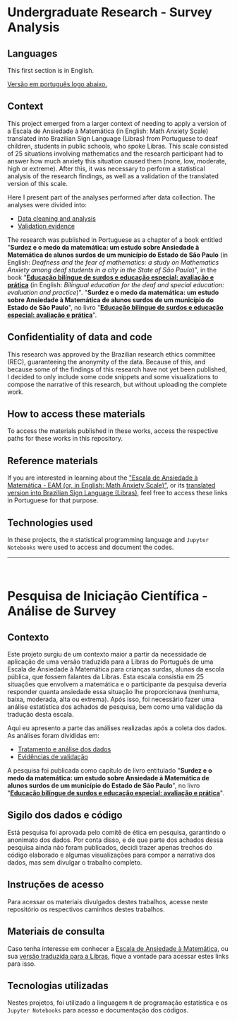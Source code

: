 # Undergraduate Research - Survey Analysis
  ## Languages
  This first section is in English. 
  
  [Versão em português logo abaixo.](#portuguese)
  
  ## Context
  This project emerged from a larger context of needing to apply a version of a Escala de Ansiedade à Matemática (in English: Math Anxiety Scale) translated into Brazilian Sign Language (Libras) from Portuguese to deaf children, students in public schools, who spoke Libras. This scale consisted of 25 situations involving mathematics and the research participant had to answer how much anxiety this situation caused them (none, low, moderate, high or extreme). After this, it was necessary to perform a statistical analysis of the research findings, as well as a validation of the translated version of this scale.

Here I present part of the analyses performed after data collection. The analyses were divided into:
- [Data cleaning and analysis](./cleaning-and-analysis/)
- [Validation evidence](./validation-evidences/)

The research was published in Portuguese as a chapter of a book entitled "**Surdez e o medo da matemática: um estudo sobre Ansiedade à Matemática de alunos surdos de um município do Estado de São Paulo** (in English: *Deafness and the fear of mathematics: a study on Mathematics Anxiety among deaf students in a city in the State of São Paulo*)", in the book "**[Educação bilíngue de surdos e educação especial: avaliação e prática](https://editoradecastro.com.br/produto/educacao-bilingue-de-surdos-e-educacao-especial-avaliacao-e-pratica/)** (in English: *Bilingual education for the deaf and special education: evaluation and practice*)".
"**Surdez e o medo da matemática: um estudo sobre Ansiedade à Matemática de alunos surdos de um município do Estado de São Paulo**", no livro "**[Educação bilíngue de surdos e educação especial: avaliação e prática](https://editoradecastro.com.br/produto/educacao-bilingue-de-surdos-e-educacao-especial-avaliacao-e-pratica/)**".
  
  ## Confidentiality of data and code
This research was approved by the Brazilian research ethics committee (REC), guaranteeing the anonymity of the data. Because of this, and because some of the findings of this research have not yet been published, I decided to only include some code snippets and some visualizations to compose the narrative of this research, but without uploading the complete work.
  
  ## How to access these materials
 To access the materials published in these works, access the respective paths for these works in this repository.

 ## Reference materials
If you are interested in learning about the ["Escala de Ansiedade à Matemática - EAM (or, in English: Math Anxiety Scale)"](https://repositorio.ufscar.br/bitstream/handle/ufscar/8416/TeseACM.pdf?sequence=1&isAllowed=y), or its [translated version into Brazilian Sign Language (Libras)](https://repositorio.ufscar.br/handle/ufscar/14164?show=full), feel free to access these links in Portuguese for that purpose.
  
  ## Technologies used
 In these projects, the ```R``` statistical programming language and ```Jupyter Notebooks``` were used to access and document the codes.
  
  ____
  <br>
  
  # <p id="portuguese">Pesquisa de Iniciação Científica - Análise de Survey</p>
  ## Contexto
  Este projeto surgiu de um contexto maior a partir da necessidade de aplicação de uma versão traduzida para a Libras do Português de uma Escala de Ansiedade à Matemática para crianças surdas, alunas da escola pública, que fossem falantes da Libras. Esta escala consistia em 25 situações que envolvem a matemática e o participante da pesquisa deveria responder quanta ansiedade essa situação lhe proporcionava (nenhuma, baixa, moderada, alta ou extrema). Após isso, foi necessário fazer uma análise estatística dos achados de pesquisa, bem como uma validação da tradução desta escala.

  Aqui eu apresento a parte das análises realizadas após a coleta dos dados. As análises foram divididas em:
  - [Tratamento e análise dos dados](./cleaning-and-analysis/)
  - [Evidências de validação](./validation-evidences/)
  
  A pesquisa foi publicada como capítulo de livro entitulado "**Surdez e o medo da matemática: um estudo sobre Ansiedade à Matemática de alunos surdos de um município do Estado de São Paulo**", no livro "**[Educação bilíngue de surdos e educação especial: avaliação e prática](https://editoradecastro.com.br/produto/educacao-bilingue-de-surdos-e-educacao-especial-avaliacao-e-pratica/)**".
  
  ## Sigilo dos dados e código
Está pesquisa foi aprovada pelo comitê de ética em pesquisa, garantindo o anonimato dos dados. Por conta disso, e de que parte dos achados dessa pesquisa ainda não foram publicados, decidi trazer apenas trechos do código elaborado e algumas visualizações para compor a narrativa dos dados, mas sem divulgar o trabalho completo.
  
  ## Instruções de acesso
  Para acessar os materiais divulgados destes trabalhos, acesse neste repositório os respectivos caminhos destes trabalhos. 

  ## Materiais de consulta
 Caso tenha interesse em conhecer a [Escala de Ansiedade à Matemática](https://repositorio.ufscar.br/bitstream/handle/ufscar/8416/TeseACM.pdf?sequence=1&isAllowed=y), ou sua [versão traduzida para a Libras](https://repositorio.ufscar.br/handle/ufscar/14164?show=full), fique a vontade para acessar estes links para isso.
  
  ## Tecnologias utilizadas
  Nestes projetos, foi utilizado a linguagem ```R``` de programação estatística e os ```Jupyter Notebooks``` para acesso e documentação dos códigos.
